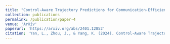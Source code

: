 ```yaml
---
title: "Control-Aware Trajectory Predictions for Communication-Efficient Drone Swarm Coordination in Cluttered Environments"
collection: publications
permalink: /publication/paper-4
venue: 'ArXiv'
paperurl: 'https://arxiv.org/abs/2401.12852'
citation: 'Yan, L., Zhou, J., & Yang, K. (2024). Control-Aware Trajectory Predictions for Communication-Efficient Drone Swarm Coordination in Cluttered Environments. arXiv preprint arXiv:2401.12852.'
---
```


